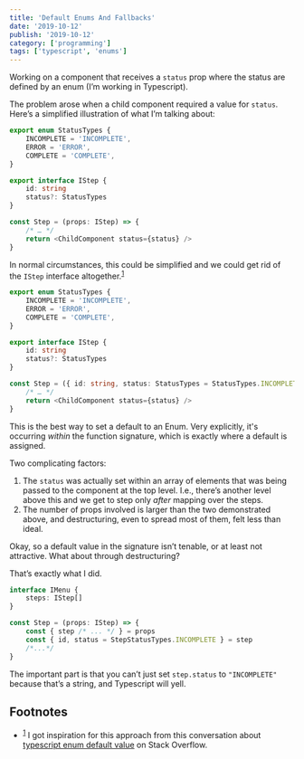 ```yaml
---
title: 'Default Enums And Fallbacks'
date: '2019-10-12'
publish: '2019-10-12'
category: ['programming']
tags: ['typescript', 'enums']
---
```


Working on a component that receives a `status` prop where the status are defined by an enum (I’m working in Typescript).

The problem arose when a child component required a value for `status`. Here’s a simplified illustration of what I’m talking about:

```typescript
export enum StatusTypes {
    INCOMPLETE = 'INCOMPLETE',
    ERROR = 'ERROR',
    COMPLETE = 'COMPLETE',
}

export interface IStep {
    id: string
    status?: StatusTypes
}

const Step = (props: IStep) => {
    /* … */
    return <ChildComponent status={status} />
}
```

In normal circumstances, this could be simplified and we could get rid of the `IStep` interface altogether.<sup>[1](#fn1)</sup><a id="sup1"></a>

```typescript
export enum StatusTypes {
    INCOMPLETE = 'INCOMPLETE',
    ERROR = 'ERROR',
    COMPLETE = 'COMPLETE',
}

export interface IStep {
    id: string
    status?: StatusTypes
}

const Step = ({ id: string, status: StatusTypes = StatusTypes.INCOMPLETE }) => {
    /* … */
    return <ChildComponent status={status} />
}
```

This is the best way to set a default to an Enum. Very explicitly, it's occurring _within_ the function signature, which is exactly where a default is assigned.

Two complicating factors:

1. The `status` was actually set within an array of elements that was being passed to the component at the top level. I.e., there’s another level above this and we get to step only _after_ mapping over the steps.
2. The number of props involved is larger than the two demonstrated above, and destructuring, even to spread most of them, felt less than ideal.

Okay, so a default value in the signature isn’t tenable, or at least not attractive. What about through destructuring?

That’s exactly what I did.

```typescript
interface IMenu {
    steps: IStep[]
}

const Step = (props: IStep) => {
    const { step /* ... */ } = props
    const { id, status = StepStatusTypes.INCOMPLETE } = step
    /*...*/
}
```

The important part is that you can’t just set `step.status` to `"INCOMPLETE"` because that’s a string, and Typescript will yell.

## Footnotes

-   <sup>[1](#sup1)</sup><a id="fn1"></a> I got inspiration for this approach from this conversation about [typescript enum default value](https://stackoverflow.com/questions/45363572/typescript-enum-default-value) on Stack Overflow.
